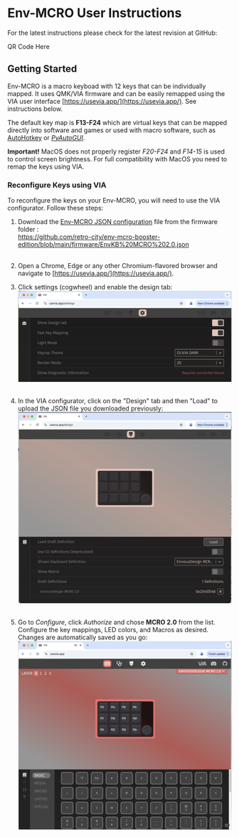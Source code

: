 # Env-MCRO User Instructions
For the latest instructions please check for the latest revision at GitHub:

QR Code Here

## Getting Started
Env-MCRO is a macro keyboad with 12 keys that can be individually mapped. It uses QMK/VIA firmware and can be easily remapped using the VIA user interface [https://usevia.app/](https://usevia.app/). See instructions below.

 The default key map is **F13-F24** which are virtual keys that can be mapped directly into software and games or used with macro software, such as [AutoHotkey](https://www.autohotkey.com/) or *[PyAutoGUI](https://pyautogui.readthedocs.io/)*.


**Important!** MacOS does not properly register *F20-F24*  and *F14-15* is used to control screen brightness. For full compatibility with MacOS you need to remap the keys using VIA.

### Reconfigure Keys using VIA

To reconfigure the keys on your Env-MCRO, you will need to use the VIA configurator. Follow these steps:

1. Download the [Env-MCRO JSON configuration](https://github.com/retro-city/env-mcro-booster-edition/blob/main/firmware/EnvKB%20MCRO%202.0.json) file from the firmware folder :<br> https://github.com/retro-city/env-mcro-booster-edition/blob/main/firmware/EnvKB%20MCRO%202.0.json<br><br>

2. Open a Chrome, Edge or any other Chromium-flavored browser and navigate to [https://usevia.app/](https://usevia.app/).

3. Click settings (cogwheel) and enable the design tab: <br><img src="./images/enable-design-tab.png" width="500"><br><br>

4. In the VIA configurator, click on the "Design" tab and then "Load" to upload the JSON file you downloaded previously: <img src="./images/load-configuration.jpg" width="500"><br><br>

5. Go to *Configure*, click *Authorize* and chose **MCRO 2.0** from the list. Configure the key mappings, LED colors, and Macros as desired. Changes are automatically saved as you go:
<img src="./images/configure.jpg" width="500"><br><br>


